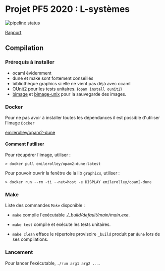 # Projet PF5 2020 : L-systèmes

[![pipeline status](https://gaufre.informatique.univ-paris-diderot.fr/EmileRolley/pf5/badges/master/pipeline.svg)](https://gaufre.informatique.univ-paris-diderot.fr/EmileRolley/pf5/commits/master)

[Rapport](https://gitlab.com/EmileRolley/school-projects/-/blob/master/lsystems/Rapport.md)

## Compilation

### Prérequis à installer

- ocaml évidemment
- dune et make sont fortement conseillés
- bibliothèque graphics si elle ne vient pas déjà avec ocaml
- [OUnit2](https://github.com/gildor478/ounit) pour les tests unitaires.
(`opam install ounit2`)
- [bimage](https://github.com/zshipko/ocaml-bimage) et [bimage-unix](https://opam.ocaml.org/packages/bimage-unix/)
pour la sauvegarde des images.

### Docker

Pour ne pas avoir à installer toutes les dépendances il est possible d'utiliser
l'image `Docker`

[emilerolley/opam2-dune](https://hub.docker.com/r/emilerolley/opam2-dune)

#### Comment l'utiliser

Pour récupérer l'image, utiliser :

```shell
> docker pull emilerolley/opam2-dune:latest
```

Pour pouvoir ouvrir la fenêtre de la lib `graphics`, utiliser :

```shell
> docker run --rm -ti --net=host -e DISPLAY emilerolley/opam2-dune
```

### Make

Liste des commandes `Make` disponible :

- `make` compile l'exécutable *./_build/default/main/main.exe*.

- `make test` compile et exécute les tests unitaires.

- `make clean` efface le répertoire provisoire `_build`
    produit par `dune` lors de ses compilations.

### Lancement

Pour lancer l'exécutable, `./run arg1 arg2 ...`.

